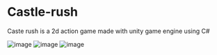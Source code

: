 # Castle-rush
Caste rush is a 2d action game made with unity game engine  using C#

![image](https://user-images.githubusercontent.com/66934832/133739041-3d165dd8-48b8-4621-87dd-a0ffa5d11588.png)
![image](https://user-images.githubusercontent.com/66934832/133739164-2aebce89-90f9-4e47-bfdb-74e8de959a10.png)
![image](https://user-images.githubusercontent.com/66934832/133739251-51dd87eb-741a-40a2-8c83-3191dec26e80.png)


